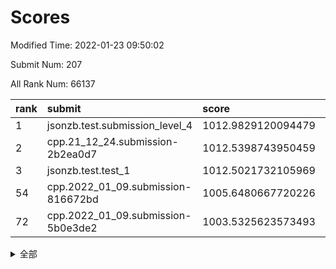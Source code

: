 # Scores

Modified Time: 2022-01-23 09:50:02

Submit Num: 207

All Rank Num: 66137

| rank |               submit               |       score        |       sigma        | pk_num |
| :--- | :--------------------------------- | :----------------- | :----------------- | :----- |
| 1    | jsonzb.test.submission_level_4     | 1012.9829120094479 | 0.7988007475151753 | 1280   |
| 2    | cpp.21_12_24.submission-2b2ea0d7   | 1012.5398743950459 | 0.812451057279365  | 1278   |
| 3    | jsonzb.test.test_1                 | 1012.5021732105969 | 0.792403882798446  | 1276   |
| 54   | cpp.2022_01_09.submission-816672bd | 1005.6480667720226 | 0.7500657731107063 | 1283   |
| 72   | cpp.2022_01_09.submission-5b0e3de2 | 1003.5325623573493 | 0.7049456192759674 | 1273   |


<details>
<summary>全部</summary>

| rank |                 submit                 |       score        |       sigma        | pk_num |
| :--- | :------------------------------------- | :----------------- | :----------------- | :----- |
| 1    | jsonzb.test.submission_level_4         | 1012.9829120094479 | 0.7988007475151753 | 1280   |
| 2    | cpp.21_12_24.submission-2b2ea0d7       | 1012.5398743950459 | 0.812451057279365  | 1278   |
| 3    | jsonzb.test.test_1                     | 1012.5021732105969 | 0.792403882798446  | 1276   |
| 4    | gobigger.level_3.submission_level_3_15 | 1011.8338572361674 | 0.7891671293767177 | 1273   |
| 5    | gobigger.level_3.submission_level_3_35 | 1011.5101859032142 | 0.7738714522918752 | 1281   |
| 6    | gobigger.level_3.submission_level_3_26 | 1011.505158573347  | 0.7697106420342033 | 1282   |
| 7    | gobigger.level_3.submission_level_3_49 | 1011.4814874779823 | 0.7815905465573519 | 1275   |
| 8    | gobigger.level_3.submission_level_3_4  | 1011.3278887320688 | 0.7965804665621745 | 1275   |
| 9    | gobigger.level_3.submission_level_3_32 | 1011.2339927096567 | 0.7898198947986136 | 1276   |
| 10   | gobigger.level_3.submission_level_3_37 | 1011.1818788264187 | 0.7764078583429416 | 1277   |
| 11   | gobigger.level_3.submission_level_3_29 | 1010.8819750278744 | 0.758778447651322  | 1279   |
| 12   | gobigger.level_3.submission_level_3_21 | 1010.819510906644  | 0.7733410939518246 | 1278   |
| 13   | gobigger.level_3.submission_level_3_43 | 1010.7733045971023 | 0.7544621970553466 | 1279   |
| 14   | gobigger.level_3.submission_level_3_36 | 1010.6916507859443 | 0.7800628524942937 | 1278   |
| 15   | gobigger.level_3.submission_level_3_10 | 1010.58707012529   | 0.7699021246711915 | 1279   |
| 16   | gobigger.level_3.submission_level_3_8  | 1010.5575539186561 | 0.7490414500810394 | 1276   |
| 17   | gobigger.level_3.submission_level_3_38 | 1010.5360856631587 | 0.7508488377946294 | 1280   |
| 18   | gobigger.level_3.submission_level_3_48 | 1010.5203467659686 | 0.7704028817377988 | 1277   |
| 19   | gobigger.level_3.submission_level_3_34 | 1010.4494813280005 | 0.7864101312282812 | 1276   |
| 20   | gobigger.level_3.submission_level_3_46 | 1010.2869045939575 | 0.7454599569410524 | 1279   |
| 21   | gobigger.level_3.submission_level_3_22 | 1010.2853710138402 | 0.7637350380781245 | 1280   |
| 22   | gobigger.level_3.submission_level_3_23 | 1010.2367169550516 | 0.7662796629021424 | 1278   |
| 23   | gobigger.level_3.submission_level_3_28 | 1009.9235208452269 | 0.7363499440292601 | 1286   |
| 24   | gobigger.level_3.submission_level_3_9  | 1009.888852455901  | 0.7563704265729924 | 1278   |
| 25   | gobigger.level_3.submission_level_3_47 | 1009.8780372663998 | 0.7736336479414875 | 1280   |
| 26   | gobigger.level_3.submission_level_3_11 | 1009.8573953573147 | 0.7445882701767487 | 1278   |
| 27   | gobigger.level_3.submission_level_3_41 | 1009.8106755547724 | 0.7414686148667726 | 1278   |
| 28   | gobigger.level_3.submission_level_3_5  | 1009.7888627514067 | 0.7659062717498818 | 1282   |
| 29   | gobigger.level_3.submission_level_3_40 | 1009.7435728054737 | 0.7560395164383895 | 1279   |
| 30   | gobigger.level_3.submission_level_3_31 | 1009.7170858979387 | 0.7266453975390709 | 1273   |
| 31   | gobigger.level_3.submission_level_3_2  | 1009.6943701021215 | 0.762936799167407  | 1279   |
| 32   | gobigger.level_3.submission_level_3_33 | 1009.6921693103762 | 0.761750656364357  | 1270   |
| 33   | gobigger.level_3.submission_level_3_18 | 1009.6900823719367 | 0.7800143602473161 | 1278   |
| 34   | gobigger.level_3.submission_level_3_14 | 1009.6063828916969 | 0.7459645069098294 | 1281   |
| 35   | gobigger.level_3.submission_level_3_44 | 1009.560961535606  | 0.7439446790130981 | 1277   |
| 36   | gobigger.level_3.submission_level_3_30 | 1009.5543448828828 | 0.7619724466753974 | 1281   |
| 37   | gobigger.level_3.submission_level_3_39 | 1009.4897024982091 | 0.7692908096445732 | 1282   |
| 38   | gobigger.level_3.submission_level_3_6  | 1009.4659210072318 | 0.7578298961328225 | 1277   |
| 39   | gobigger.level_3.submission_level_3_19 | 1009.4630538131308 | 0.7491555045252888 | 1277   |
| 40   | gobigger.level_3.submission_level_3_24 | 1009.3738045827067 | 0.7550872387075386 | 1279   |
| 41   | gobigger.level_3.submission_level_3_12 | 1009.3643176764092 | 0.7604399683732133 | 1279   |
| 42   | gobigger.level_3.submission_level_3_45 | 1009.276180205509  | 0.7569412272142593 | 1278   |
| 43   | gobigger.level_3.submission_level_3_1  | 1009.132884887896  | 0.7453551968730534 | 1280   |
| 44   | gobigger.level_3.submission_level_3_16 | 1009.1147622736507 | 0.7816700505193216 | 1282   |
| 45   | gobigger.level_3.submission_level_3_20 | 1009.1111911098972 | 0.7542291672912954 | 1275   |
| 46   | gobigger.level_3.submission_level_3_0  | 1009.0936031897063 | 0.7555450122594644 | 1278   |
| 47   | gobigger.level_3.submission_level_3_25 | 1009.0927141019218 | 0.756417796416058  | 1275   |
| 48   | gobigger.level_3.submission_level_3_13 | 1009.062592289209  | 0.7540748189017197 | 1280   |
| 49   | gobigger.level_3.submission_level_3_7  | 1008.9694331900531 | 0.739440446002119  | 1274   |
| 50   | gobigger.level_3.submission_level_3_3  | 1008.8774857768947 | 0.7362925276489329 | 1281   |
| 51   | gobigger.level_3.submission_level_3_17 | 1008.7248772003968 | 0.7440269536935952 | 1279   |
| 52   | gobigger.level_3.submission_level_3_42 | 1008.6857882206466 | 0.742505175844541  | 1277   |
| 53   | gobigger.level_3.submission_level_3_27 | 1007.8041470557135 | 0.7549113522919165 | 1278   |
| 54   | cpp.2022_01_09.submission-816672bd     | 1005.6480667720226 | 0.7500657731107063 | 1283   |
| 55   | gobigger.level_1.submission_level_1_23 | 1004.6531945621726 | 0.7223682434064099 | 1277   |
| 56   | gobigger.level_1.submission_level_1_3  | 1004.4109031636606 | 0.7284488279827734 | 1279   |
| 57   | gobigger.level_1.submission_level_1_11 | 1004.359861692437  | 0.722262130567555  | 1273   |
| 58   | gobigger.level_1.submission_level_1_5  | 1004.3125912834078 | 0.7187979552304723 | 1280   |
| 59   | gobigger.level_1.submission_level_1_39 | 1004.3101479227125 | 0.7290398476220044 | 1283   |
| 60   | gobigger.level_1.submission_level_1_43 | 1004.0663978436683 | 0.7101271182029044 | 1281   |
| 61   | gobigger.level_1.submission_level_1_12 | 1003.9901221025533 | 0.7134457583782705 | 1277   |
| 62   | gobigger.level_1.submission_level_1_6  | 1003.9899172456307 | 0.7190103765513308 | 1278   |
| 63   | gobigger.level_1.submission_level_1_9  | 1003.8725083737078 | 0.7288245114827061 | 1276   |
| 64   | gobigger.level_1.submission_level_1_35 | 1003.815159509927  | 0.7122420020757341 | 1275   |
| 65   | gobigger.level_1.submission_level_1_24 | 1003.7638525389328 | 0.7048492239266273 | 1280   |
| 66   | gobigger.level_1.submission_level_1_46 | 1003.7453640267313 | 0.7154598290544022 | 1283   |
| 67   | gobigger.level_1.submission_level_1_48 | 1003.6867982735258 | 0.7155222519786992 | 1279   |
| 68   | gobigger.level_1.submission_level_1_28 | 1003.6711936021519 | 0.7146996360249132 | 1277   |
| 69   | gobigger.level_1.submission_level_1_31 | 1003.6174425261889 | 0.7193010829274059 | 1277   |
| 70   | gobigger.level_1.submission_level_1_30 | 1003.5441321905893 | 0.7171078091251053 | 1278   |
| 71   | gobigger.level_1.submission_level_1_7  | 1003.5385563953753 | 0.7079392489179587 | 1273   |
| 72   | cpp.2022_01_09.submission-5b0e3de2     | 1003.5325623573493 | 0.7049456192759674 | 1273   |
| 73   | gobigger.level_1.submission_level_1_26 | 1003.4868975054142 | 0.7128111724517794 | 1281   |
| 74   | gobigger.level_1.submission_level_1_21 | 1003.4307266192984 | 0.7118390080895075 | 1280   |
| 75   | gobigger.level_1.submission_level_1_10 | 1003.3924264357228 | 0.7253195510180462 | 1275   |
| 76   | gobigger.level_1.submission_level_1_32 | 1003.3922240553616 | 0.712909501568372  | 1278   |
| 77   | gobigger.level_1.submission_level_1_40 | 1003.3821130256632 | 0.7079090025238857 | 1281   |
| 78   | gobigger.level_1.submission_level_1_13 | 1003.3412770875088 | 0.7176340466064429 | 1278   |
| 79   | gobigger.level_1.submission_level_1_14 | 1003.2879821579467 | 0.7288768227501561 | 1278   |
| 80   | gobigger.level_1.submission_level_1_33 | 1003.2866521189641 | 0.7162536278739735 | 1274   |
| 81   | gobigger.level_1.submission_level_1_1  | 1003.2519570021818 | 0.7157997182617571 | 1276   |
| 82   | gobigger.level_1.submission_level_1_38 | 1003.1767290828967 | 0.7126162905645601 | 1281   |
| 83   | gobigger.level_1.submission_level_1_16 | 1003.1727874135504 | 0.7196575930747254 | 1281   |
| 84   | gobigger.level_1.submission_level_1_20 | 1003.1578221781243 | 0.7170611274985057 | 1276   |
| 85   | gobigger.level_1.submission_level_1_25 | 1003.1562395577312 | 0.7198908169966394 | 1281   |
| 86   | gobigger.level_1.submission_level_1_0  | 1003.089490382074  | 0.7002115662449222 | 1277   |
| 87   | gobigger.level_1.submission_level_1_42 | 1003.0552686276621 | 0.7142013333785028 | 1278   |
| 88   | gobigger.level_1.submission_level_1_29 | 1003.0380819204829 | 0.7122788169625442 | 1276   |
| 89   | gobigger.level_1.submission_level_1_17 | 1003.0199648920395 | 0.7130488651810829 | 1279   |
| 90   | gobigger.level_1.submission_level_1_45 | 1002.9612190682834 | 0.7144656103114839 | 1279   |
| 91   | gobigger.level_1.submission_level_1_15 | 1002.9521305327717 | 0.6983239865157159 | 1283   |
| 92   | gobigger.level_1.submission_level_1_2  | 1002.749880304239  | 0.7113378318577326 | 1276   |
| 93   | gobigger.level_1.submission_level_1_19 | 1002.6937393756382 | 0.7029110618907659 | 1276   |
| 94   | gobigger.level_1.submission_level_1_47 | 1002.685514218407  | 0.7190828149434731 | 1282   |
| 95   | gobigger.level_1.submission_level_1_18 | 1002.5957287923405 | 0.7118478936170267 | 1281   |
| 96   | gobigger.level_1.submission_level_1_4  | 1002.5228642402268 | 0.7189303835524502 | 1275   |
| 97   | gobigger.level_1.submission_level_1_44 | 1002.5218065676274 | 0.7079368349991331 | 1275   |
| 98   | gobigger.level_1.submission_level_1_27 | 1002.4204900925678 | 0.7084686202923626 | 1278   |
| 99   | gobigger.level_1.submission_level_1_36 | 1002.3935293139533 | 0.7130797984289146 | 1279   |
| 100  | gobigger.level_1.submission_level_1_37 | 1002.3099961893057 | 0.6987431758245615 | 1280   |
| 101  | gobigger.level_1.submission_level_1_34 | 1002.2748080428199 | 0.723242253367733  | 1283   |
| 102  | gobigger.level_1.submission_level_1_22 | 1002.2131584616795 | 0.7005004420675268 | 1279   |
| 103  | gobigger.level_1.submission_level_1_41 | 1002.1985706430164 | 0.7149707750417091 | 1284   |
| 104  | gobigger.level_1.submission_level_1_49 | 1002.1846826873629 | 0.7056851189241328 | 1275   |
| 105  | gobigger.level_1.submission_level_1_8  | 1002.1515479799147 | 0.7053574992833689 | 1276   |
| 106  | gobigger.random.submission_random_33   | 996.8709502426518  | 0.7141402356771535 | 1278   |
| 107  | gobigger.random.submission_random_40   | 996.821472293518   | 0.707084360998504  | 1284   |
| 108  | gobigger.random.submission_random_27   | 996.7784125911568  | 0.6955742242524054 | 1278   |
| 109  | gobigger.random.submission_random_36   | 996.7698829794198  | 0.7186652075679313 | 1277   |
| 110  | gobigger.random.submission_random_47   | 996.6481183350612  | 0.7104892595830069 | 1278   |
| 111  | gobigger.random.submission_random_5    | 996.6077716706096  | 0.7043842539117822 | 1283   |
| 112  | gobigger.random.submission_random_28   | 996.5895181101339  | 0.7141949857978388 | 1276   |
| 113  | gobigger.random.submission_random_1    | 996.5381826845746  | 0.7059954301711144 | 1277   |
| 114  | gobigger.random.submission_random_30   | 996.4308792966912  | 0.7120415827162258 | 1275   |
| 115  | gobigger.random.submission_random_45   | 996.3941816888546  | 0.7184453081683732 | 1282   |
| 116  | gobigger.random.submission_random_37   | 996.3182794778065  | 0.7291102062229481 | 1280   |
| 117  | gobigger.random.submission_random_16   | 996.2806554702963  | 0.7304792482015462 | 1281   |
| 118  | gobigger.random.submission_random_35   | 996.2712614279405  | 0.7091165808680048 | 1281   |
| 119  | gobigger.random.submission_random_42   | 996.1768644777131  | 0.7023859483716212 | 1280   |
| 120  | gobigger.random.submission_random_13   | 996.1537934097754  | 0.7133703541147935 | 1274   |
| 121  | gobigger.random.submission_random_25   | 996.1291128120209  | 0.6977826932745524 | 1274   |
| 122  | gobigger.random.submission_random_9    | 996.0996464633093  | 0.7253318153129953 | 1278   |
| 123  | gobigger.random.submission_random_14   | 996.0560397376498  | 0.713075214345481  | 1278   |
| 124  | gobigger.random.submission_random_32   | 996.0522363399425  | 0.7058349273120831 | 1279   |
| 125  | gobigger.random.submission_random_8    | 996.0486409816502  | 0.7144448485838505 | 1280   |
| 126  | gobigger.random.submission_random_31   | 996.0365750884108  | 0.7081185645358585 | 1278   |
| 127  | gobigger.random.submission_random_4    | 995.9568847976851  | 0.7192147155584077 | 1274   |
| 128  | gobigger.random.submission_random_48   | 995.9439944573737  | 0.7152251038253008 | 1276   |
| 129  | gobigger.random.submission_random_12   | 995.8563219135062  | 0.7132658586248305 | 1274   |
| 130  | gobigger.random.submission_random_44   | 995.8164396982726  | 0.7146376017712079 | 1271   |
| 131  | gobigger.random.submission_random_46   | 995.8051127396651  | 0.704790319743022  | 1270   |
| 132  | gobigger.random.submission_random_43   | 995.8033792304326  | 0.7140657411023298 | 1275   |
| 133  | gobigger.random.submission_random_38   | 995.7336925563839  | 0.7067901562915314 | 1277   |
| 134  | gobigger.random.submission_random_6    | 995.7259904337025  | 0.6971305749183411 | 1280   |
| 135  | gobigger.random.submission_random_3    | 995.7167853993716  | 0.7071146606236773 | 1280   |
| 136  | gobigger.random.submission_random_24   | 995.6503489361891  | 0.7195176350492521 | 1277   |
| 137  | gobigger.random.submission_random_20   | 995.6131264058852  | 0.7046284880993006 | 1273   |
| 138  | gobigger.random.submission_random_22   | 995.5922226443062  | 0.7045054911031278 | 1272   |
| 139  | gobigger.random.submission_random_15   | 995.5856501169419  | 0.7170217450591194 | 1276   |
| 140  | gobigger.random.submission_random_18   | 995.5295378639652  | 0.7150580513842105 | 1278   |
| 141  | gobigger.random.submission_random_26   | 995.4713682112639  | 0.6948250569367653 | 1279   |
| 142  | gobigger.random.submission_random_19   | 995.4256475518371  | 0.723779982877187  | 1275   |
| 143  | gobigger.random.submission_random_0    | 995.331948820632   | 0.7193493909667708 | 1279   |
| 144  | gobigger.random.submission_random_21   | 995.200924634166   | 0.7247127752148002 | 1278   |
| 145  | gobigger.random.submission_random_34   | 995.1613957689971  | 0.7167273662352306 | 1273   |
| 146  | gobigger.random.submission_random_10   | 995.0682391269997  | 0.7163797873416204 | 1274   |
| 147  | gobigger.random.submission_random_23   | 995.0658642482831  | 0.7139645721915195 | 1285   |
| 148  | gobigger.random.submission_random_2    | 995.0058980950544  | 0.7257285941941908 | 1283   |
| 149  | gobigger.random.submission_random_39   | 994.9919595653632  | 0.7120387710450503 | 1276   |
| 150  | gobigger.random.submission_random_17   | 994.9379803530724  | 0.7234584153869004 | 1276   |
| 151  | gobigger.random.submission_random_29   | 994.8991272957503  | 0.7206858057558744 | 1279   |
| 152  | gobigger.random.submission_random_11   | 994.8274329929441  | 0.7287896136948954 | 1279   |
| 153  | gobigger.random.submission_random_49   | 994.8198247529082  | 0.7210521143631435 | 1278   |
| 154  | gobigger.random.submission_random_41   | 994.8180308336138  | 0.7101191572209136 | 1284   |
| 155  | gobigger.random.submission_random_7    | 994.7731031690188  | 0.6991619877706416 | 1276   |
| 156  | gobigger.level_2.submission_level_2_26 | 993.5305760351691  | 0.7351361142206818 | 1281   |
| 157  | gobigger.level_2.submission_level_2_17 | 993.5293113413035  | 0.7356134167617541 | 1279   |
| 158  | gobigger.level_2.submission_level_2_12 | 993.3542267293093  | 0.7397352544709946 | 1280   |
| 159  | gobigger.level_2.submission_level_2_5  | 993.223474633903   | 0.7273421849757861 | 1276   |
| 160  | gobigger.level_2.submission_level_2_25 | 993.2221176842024  | 0.7291681954333336 | 1271   |
| 161  | gobigger.level_2.submission_level_2_30 | 993.1810853292602  | 0.7404131721628401 | 1282   |
| 162  | gobigger.level_2.submission_level_2_34 | 993.0297984710879  | 0.7299358490209894 | 1275   |
| 163  | gobigger.level_2.submission_level_2_20 | 993.0047558693758  | 0.7355861729802418 | 1279   |
| 164  | gobigger.level_2.submission_level_2_2  | 992.9137878402593  | 0.746094373409293  | 1278   |
| 165  | gobigger.level_2.submission_level_2_13 | 992.832475894019   | 0.7344224272373112 | 1277   |
| 166  | gobigger.level_2.submission_level_2_38 | 992.8124810817984  | 0.7355864141793642 | 1275   |
| 167  | gobigger.level_2.submission_level_2_0  | 992.7559220939266  | 0.7385568332141745 | 1274   |
| 168  | gobigger.level_2.submission_level_2_49 | 992.6872411468091  | 0.7357017667631223 | 1277   |
| 169  | gobigger.level_2.submission_level_2_16 | 992.6596804493475  | 0.7439830009075646 | 1276   |
| 170  | gobigger.level_2.submission_level_2_32 | 992.6186491651125  | 0.7440132927912816 | 1274   |
| 171  | gobigger.level_2.submission_level_2_39 | 992.5727931611224  | 0.7475806054049585 | 1283   |
| 172  | gobigger.level_2.submission_level_2_21 | 992.531694954699   | 0.7540974007779189 | 1274   |
| 173  | gobigger.level_2.submission_level_2_14 | 992.4507485541163  | 0.7410445076765718 | 1280   |
| 174  | gobigger.level_2.submission_level_2_47 | 992.2939647529661  | 0.7452574571214735 | 1277   |
| 175  | gobigger.level_2.submission_level_2_36 | 992.2305031104087  | 0.7571033338154325 | 1283   |
| 176  | gobigger.level_2.submission_level_2_1  | 992.2050652218653  | 0.746157364525994  | 1283   |
| 177  | gobigger.level_2.submission_level_2_11 | 992.1631645212278  | 0.7669665662204004 | 1279   |
| 178  | gobigger.level_2.submission_level_2_3  | 992.1310984010746  | 0.7405008419200971 | 1275   |
| 179  | gobigger.level_2.submission_level_2_42 | 992.1214002747515  | 0.7355967741714325 | 1276   |
| 180  | gobigger.level_2.submission_level_2_10 | 992.0517688656947  | 0.7341313515010423 | 1276   |
| 181  | gobigger.level_2.submission_level_2_31 | 992.0249847876512  | 0.7469236537582564 | 1282   |
| 182  | gobigger.level_2.submission_level_2_45 | 992.0127720824071  | 0.7450697178546738 | 1275   |
| 183  | gobigger.level_2.submission_level_2_24 | 991.9790324573903  | 0.7539766488428254 | 1283   |
| 184  | gobigger.level_2.submission_level_2_27 | 991.9678827278269  | 0.7327497812203009 | 1275   |
| 185  | gobigger.level_2.submission_level_2_37 | 991.90896131685    | 0.7383567332258769 | 1281   |
| 186  | gobigger.level_2.submission_level_2_28 | 991.8768560507107  | 0.7499666317402621 | 1280   |
| 187  | gobigger.level_2.submission_level_2_48 | 991.809556908947   | 0.7577433023537433 | 1283   |
| 188  | gobigger.level_2.submission_level_2_23 | 991.7271260372098  | 0.7411806718060545 | 1282   |
| 189  | gobigger.level_2.submission_level_2_7  | 991.5491045561101  | 0.7571144467893878 | 1280   |
| 190  | gobigger.level_2.submission_level_2_44 | 991.507488096521   | 0.7392544203853212 | 1278   |
| 191  | gobigger.level_2.submission_level_2_8  | 991.4662155422645  | 0.7604797697647105 | 1280   |
| 192  | gobigger.level_2.submission_level_2_9  | 991.4626476016932  | 0.7432880092557235 | 1279   |
| 193  | gobigger.level_2.submission_level_2_18 | 991.4370597619753  | 0.7459165698465574 | 1270   |
| 194  | gobigger.level_2.submission_level_2_46 | 991.43463324127    | 0.7430634624953784 | 1276   |
| 195  | gobigger.level_2.submission_level_2_15 | 991.3691235084032  | 0.7588981894789726 | 1276   |
| 196  | gobigger.level_2.submission_level_2_43 | 991.2906565804398  | 0.742922165710947  | 1284   |
| 197  | gobigger.level_2.submission_level_2_22 | 991.2785751868956  | 0.7576762206947113 | 1279   |
| 198  | gobigger.level_2.submission_level_2_19 | 991.2445221000964  | 0.7605030159482757 | 1281   |
| 199  | gobigger.level_2.submission_level_2_4  | 991.1922407022909  | 0.7551769427407915 | 1276   |
| 200  | gobigger.level_2.submission_level_2_35 | 991.180612790912   | 0.7597576093675928 | 1282   |
| 201  | gobigger.level_2.submission_level_2_40 | 991.1112057081441  | 0.7522379901969642 | 1277   |
| 202  | gobigger.level_2.submission_level_2_6  | 990.861307438167   | 0.7601870011211891 | 1277   |
| 203  | gobigger.level_2.submission_level_2_41 | 990.8605964923931  | 0.7470835622350541 | 1276   |
| 204  | gobigger.level_2.submission_level_2_29 | 990.7833844187626  | 0.7537246283819011 | 1273   |
| 205  | gobigger.level_2.submission_level_2_33 | 990.5365039422422  | 0.7752695954658636 | 1278   |
| 206  | gobigger.none.submission_none_1        | 977.7050823771906  | 1.3923241588907127 | 1279   |
| 207  | gobigger.none.submission_none_0        | 976.0063667199134  | 1.4376905389098187 | 1275   |

</details>
